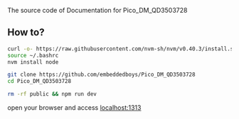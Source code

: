 The source code of Documentation for Pico_DM_QD3503728

## How to?
```bash
curl -o- https://raw.githubusercontent.com/nvm-sh/nvm/v0.40.3/install.sh | bash
source ~/.bashrc
nvm install node

git clone https://github.com/embeddedboys/Pico_DM_QD3503728
cd Pico_DM_QD3503728

rm -rf public && npm run dev
```

open your browser and access [localhost:1313](localhost:1313)
